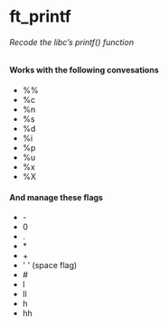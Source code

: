# ft_printf
###### _Recode the libc’s printf() function_

#### Works with the following convesations
- %%
- %c
- %n
- %s
- %d
- %i
- %p
- %u
- %x
- %X

#### And manage these flags
- \-
- 0
- .
- \*
- \+
- ' ' (space flag)
- \#
- l
- ll
- h
- hh

